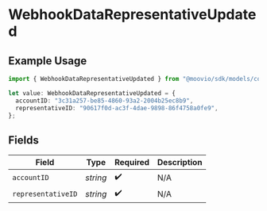 # WebhookDataRepresentativeUpdated

## Example Usage

```typescript
import { WebhookDataRepresentativeUpdated } from "@moovio/sdk/models/components";

let value: WebhookDataRepresentativeUpdated = {
  accountID: "3c31a257-be85-4860-93a2-2004b25ec8b9",
  representativeID: "90617f0d-ac3f-4dae-9898-86f4758a0fe9",
};
```

## Fields

| Field              | Type               | Required           | Description        |
| ------------------ | ------------------ | ------------------ | ------------------ |
| `accountID`        | *string*           | :heavy_check_mark: | N/A                |
| `representativeID` | *string*           | :heavy_check_mark: | N/A                |